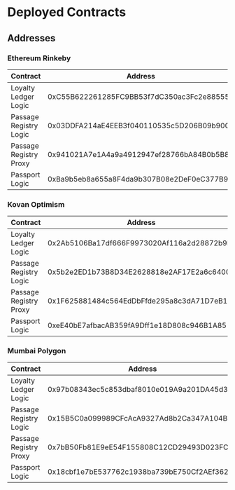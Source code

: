 # Deployed Contracts

## Addresses

### Ethereum Rinkeby

| Contract               | Address                                    |
| ---------------------- | ------------------------------------------ |
| Loyalty Ledger Logic   | 0xC55B622261285FC9BB53f7dC350ac3Fc2e885552 |
| Passage Registry Logic | 0x03DDFA214aE4EEB3f040110535c5D206B09b9003 |
| Passage Registry Proxy | 0x941021A7e1A4a9a4912947ef28766bA84B0b5B8a |
| Passport Logic         | 0xBa9b5eb8a655a8F4da9b307B08e2DeF0eC377B91 |

### Kovan Optimism

| Contract               | Address                                    |
| ---------------------- | ------------------------------------------ |
| Loyalty Ledger Logic   | 0x2Ab5106Ba17df666F9973020Af116a2d28872b9E |
| Passage Registry Logic | 0x5b2e2ED1b73B8D34E2628818e2AF17E2a6c64006 |
| Passage Registry Proxy | 0x1F625881484c564EdDbFfde295a8c3dA71D7eB10 |
| Passport Logic         | 0xeE40bE7afbacAB359fA9Dff1e18D808c946B1A85 |

### Mumbai Polygon

| Contract               | Address                                    |
| ---------------------- | ------------------------------------------ |
| Loyalty Ledger Logic   | 0x97b08343ec5c853dbaf8010e019A9a201DA45d3a |
| Passage Registry Logic | 0x15B5C0a099989CFcAcA9327Ad8b2Ca347A104B7d |
| Passage Registry Proxy | 0x7bB50Fb81E9eE54F155808C12CD29493D023FCaC |
| Passport Logic         | 0x18cbf1e7bE537762c1938ba739bE750Cf2AEf362 |
